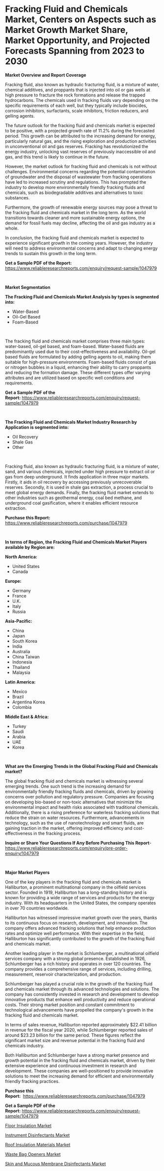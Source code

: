 <p><h1>Fracking Fluid and Chemicals Market, Centers on Aspects such as Market Growth Market Share, Market Opportunity, and Projected Forecasts Spanning from 2023 to 2030</h1></p><p><strong>Market Overview and Report Coverage</strong></p>
<p><p>Fracking fluid, also known as hydraulic fracturing fluid, is a mixture of water, chemical additives, and proppants that is injected into oil or gas wells at high pressure to fracture the rock formations and release the trapped hydrocarbons. The chemicals used in fracking fluids vary depending on the specific requirements of each well, but they typically include biocides, corrosion inhibitors, surfactants, scale inhibitors, friction reducers, and gelling agents.</p><p>The future outlook for the fracking fluid and chemicals market is expected to be positive, with a projected growth rate of 11.2% during the forecasted period. This growth can be attributed to the increasing demand for energy, particularly natural gas, and the rising exploration and production activities in unconventional oil and gas reserves. Fracking has revolutionized the energy industry, unlocking vast reserves of previously inaccessible oil and gas, and this trend is likely to continue in the future.</p><p>However, the market outlook for fracking fluid and chemicals is not without challenges. Environmental concerns regarding the potential contamination of groundwater and the disposal of wastewater from fracking operations have led to increased scrutiny and regulations. This has prompted the industry to develop more environmentally friendly fracking fluids and chemicals, such as biodegradable additives and alternatives to toxic substances.</p><p>Furthermore, the growth of renewable energy sources may pose a threat to the fracking fluid and chemicals market in the long term. As the world transitions towards cleaner and more sustainable energy options, the demand for fossil fuels may decline, affecting the oil and gas industry as a whole.</p><p>In conclusion, the fracking fluid and chemicals market is expected to experience significant growth in the coming years. However, the industry will need to address environmental concerns and adapt to changing energy trends to sustain this growth in the long term.</p></p>
<p><strong>Get a Sample PDF of the Report:</strong> <a href="https://www.reliableresearchreports.com/enquiry/request-sample/1047979">https://www.reliableresearchreports.com/enquiry/request-sample/1047979</a></p>
<p>&nbsp;</p>
<p><strong>Market Segmentation</strong></p>
<p><strong>The Fracking Fluid and Chemicals Market Analysis by types is segmented into:</strong></p>
<p><ul><li>Water-Based</li><li>Oil-Gel Based</li><li>Foam-Based</li></ul></p>
<p>&nbsp;</p>
<p><p>The fracking fluid and chemicals market comprises three main types: water-based, oil-gel based, and foam-based. Water-based fluids are predominantly used due to their cost-effectiveness and availability. Oil-gel based fluids are formulated by adding gelling agents to oil, making them suitable for high-pressure environments. Foam-based fluids consist of gas or nitrogen bubbles in a liquid, enhancing their ability to carry proppants and reducing the formation damage. These different types offer varying attributes and are utilized based on specific well conditions and requirements.</p></p>
<p><strong>Get a Sample PDF of the Report:</strong>&nbsp;<a href="https://www.reliableresearchreports.com/enquiry/request-sample/1047979">https://www.reliableresearchreports.com/enquiry/request-sample/1047979</a></p>
<p>&nbsp;</p>
<p><strong>The Fracking Fluid and Chemicals Market Industry Research by Application is segmented into:</strong></p>
<p><ul><li>Oil Recovery</li><li>Shale Gas</li><li>Other</li></ul></p>
<p>&nbsp;</p>
<p><p>Fracking fluid, also known as hydraulic fracturing fluid, is a mixture of water, sand, and various chemicals, injected under high pressure to extract oil or gas from deep underground. It finds application in three major markets. Firstly, it aids in oil recovery by accessing previously unrecoverable reserves. Secondly, it is used in shale gas extraction, a process crucial to meet global energy demands. Finally, the fracking fluid market extends to other industries such as geothermal energy, coal bed methane, and underground coal gasification, where it enables efficient resource extraction.</p></p>
<p><strong>Purchase this Report:</strong>&nbsp; <a href="https://www.reliableresearchreports.com/purchase/1047979">https://www.reliableresearchreports.com/purchase/1047979</a></p>
<p>&nbsp;</p>
<p><strong>In terms of Region, the Fracking Fluid and Chemicals Market Players available by Region are:</strong></p>
<p>
    <p> <strong> North America: </strong>
        <ul>
            <li>United States</li>
            <li>Canada</li>
        </ul>
        </p> 
    <p> <strong> Europe: </strong>
        <ul>
            <li>Germany</li>
            <li>France</li>
            <li>U.K.</li>
            <li>Italy</li>
            <li>Russia</li>
        </ul>
        </p> 
    <p> <strong> Asia-Pacific: </strong>
        <ul>
            <li>China</li>
            <li>Japan</li>
            <li>South Korea</li>
            <li>India</li>
            <li>Australia</li>
            <li>China Taiwan</li>
            <li>Indonesia</li>
            <li>Thailand</li>
            <li>Malaysia</li>
        </ul>
        </p> 
    <p> <strong> Latin America: </strong>
        <ul>
            <li>Mexico</li>
            <li>Brazil</li>
            <li>Argentina Korea</li>
            <li>Colombia</li>
        </ul>
        </p> 
    <p> <strong> Middle East & Africa: </strong>
        <ul>
            <li>Turkey</li>
            <li>Saudi</li>
            <li>Arabia</li>
            <li>UAE</li>
            <li>Korea</li>
        </ul>
    </p>
    </p>
<p>&nbsp;</p>
<p><strong>What are the Emerging Trends in the Global Fracking Fluid and Chemicals market?</strong></p>
<p><p>The global fracking fluid and chemicals market is witnessing several emerging trends. One such trend is the increasing demand for environmentally friendly fracking fluids and chemicals, driven by growing concerns over pollution and regulatory pressure. Companies are focusing on developing bio-based or non-toxic alternatives that minimize the environmental impact and health risks associated with traditional chemicals. Additionally, there is a rising preference for waterless fracking solutions that reduce the strain on water resources. Furthermore, advancements in technology, such as the use of nanotechnology and smart fluids, are gaining traction in the market, offering improved efficiency and cost-effectiveness in the fracking process.</p></p>
<p><strong>Inquire or Share Your Questions If Any Before Purchasing This Report</strong>- <a href="https://www.reliableresearchreports.com/enquiry/pre-order-enquiry/1047979">https://www.reliableresearchreports.com/enquiry/pre-order-enquiry/1047979</a></p>
<p>&nbsp;</p>
<p><strong>Major Market Players</strong></p>
<p><p>One of the key players in the fracking fluid and chemicals market is Halliburton, a prominent multinational company in the oilfield services sector. Founded in 1919, Halliburton has a long-standing history and is known for providing a wide range of services and products for the energy industry. With its headquarters in the United States, the company operates in over 70 countries worldwide.</p><p>Halliburton has witnessed impressive market growth over the years, thanks to its continuous focus on research, development, and innovation. The company offers advanced fracking solutions that help enhance production rates and optimize well performance. With their expertise in the field, Halliburton has significantly contributed to the growth of the fracking fluid and chemicals market.</p><p>Another leading player in the market is Schlumberger, a multinational oilfield services company with a strong global presence. Established in 1926, Schlumberger has a rich history and operates in over 120 countries. The company provides a comprehensive range of services, including drilling, measurement, reservoir characterization, and production.</p><p>Schlumberger has played a crucial role in the growth of the fracking fluid and chemicals market through its advanced technologies and solutions. The company has consistently invested in research and development to develop innovative products that enhance well productivity and reduce operational costs. Their strong market position and constant commitment to technological advancements have propelled the company's growth in the fracking fluid and chemicals market.</p><p>In terms of sales revenue, Halliburton reported approximately $22.41 billion in revenue for the fiscal year 2020, while Schlumberger reported sales of around $23.23 billion for the same period. These figures reflect the significant market size and revenue potential in the fracking fluid and chemicals industry.</p><p>Both Halliburton and Schlumberger have a strong market presence and growth potential in the fracking fluid and chemicals market, driven by their extensive experience and continuous investment in research and development. These companies are well-positioned to provide innovative solutions to meet the increasing demand for efficient and environmentally friendly fracking practices.</p></p>
<p><strong>Purchase this Report:</strong>&nbsp;&nbsp;<a href="https://www.reliableresearchreports.com/purchase/1047979">https://www.reliableresearchreports.com/purchase/1047979</a></p>
<p></p>
<p><strong>Get a Sample PDF of the Report:</strong>&nbsp;<a href="https://www.reliableresearchreports.com/enquiry/request-sample/1047979">https://www.reliableresearchreports.com/enquiry/request-sample/1047979</a></p>
<p><p><a href="https://issuu.com/reportprime-2/docs/floor-insulation-market-size-2030.pptx?fr=xKAE9_zU1NQ">Floor Insulation Market</a></p><p><a href="https://medium.com/@mikemonahan1944/instrument-disinfectants-nbsp-market-focuses-on-market-share-size-and-projected-forecast-till-2030-382a3c5d610a">Instrument Disinfectants Market</a></p><p><a href="https://issuu.com/reportprime-2/docs/roof-insulation-materials-market-size-2030.pptx?fr=xKAE9_zU1NQ">Roof Insulation Materials Market</a></p><p><a href="https://github.com/Chiragrp26/Market-Research-Report-List-1/blob/main/waste-bag-openers-market.md">Waste Bag Openers Market</a></p><p><a href="https://medium.com/@nolalockman2023/skin-and-mucous-membrane-disinfectants-market-size-cagr-trends-2024-2030-3ff4315f473b">Skin and Mucous Membrane Disinfectants Market</a></p></p>